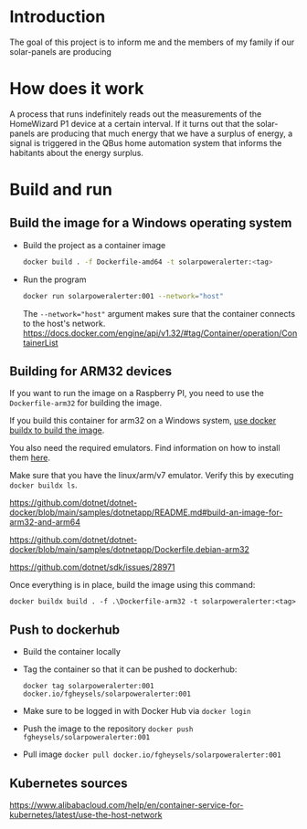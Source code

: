 # Introduction

The goal of this project is to inform me and the members of my family if our solar-panels are producing 

# How does it work

A process that runs indefinitely reads out the measurements of the HomeWizard P1 device at a certain interval.
If it turns out that the solar-panels are producing that much energy that we have a surplus of energy, a signal is triggered in the QBus home automation system that informs the habitants about the energy surplus.

# Build and run

## Build the image for a Windows operating system

- Build the project as a container image

  ```bash
  docker build . -f Dockerfile-amd64 -t solarpoweralerter:<tag>
  ```

- Run the program

  ```bash
  docker run solarpoweralerter:001 --network="host"
  ```

  The `--network="host"` argument makes sure that the container connects to the host's network.
  https://docs.docker.com/engine/api/v1.32/#tag/Container/operation/ContainerList


## Building for ARM32 devices

If you want to run the image on a Raspberry PI, you need to use the `Dockerfile-arm32` for building the image.

If you build this container for arm32 on a Windows system, [use docker buildx to build the image](https://docs.docker.com/build/install-buildx/).

You also need the required emulators.  Find information on how to install them [here](https://docs.docker.com/build/building/multi-platform/#build-and-run-multi-architecture-images).

Make sure that you have the linux/arm/v7 emulator.  Verify this by executing `docker buildx ls`.

https://github.com/dotnet/dotnet-docker/blob/main/samples/dotnetapp/README.md#build-an-image-for-arm32-and-arm64


https://github.com/dotnet/dotnet-docker/blob/main/samples/dotnetapp/Dockerfile.debian-arm32

https://github.com/dotnet/sdk/issues/28971

Once everything is in place, build the image using this command:

```
docker buildx build . -f .\Dockerfile-arm32 -t solarpoweralerter:<tag>
```

## Push to dockerhub

- Build the container locally
- Tag the container so that it can be pushed to dockerhub:
  ```
  docker tag solarpoweralerter:001 docker.io/fgheysels/solarpoweralerter:001
  ```
- Make sure to be logged in with Docker Hub via `docker login`
- Push the image to the repository `docker push fgheysels/solarpoweralerter:001`

- Pull image `docker pull docker.io/fgheysels/solarpoweralerter:001`

## Kubernetes sources

https://www.alibabacloud.com/help/en/container-service-for-kubernetes/latest/use-the-host-network